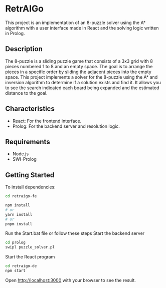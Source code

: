 # RetrAIGo
This project is an implementation of an 8-puzzle solver using the A* algorithm with a user interface made in React and the solving logic written in Prolog.

## Description
The 8-puzzle is a sliding puzzle game that consists of a 3x3 grid with 8 pieces numbered 1 to 8 and an empty space. The goal is to arrange the pieces in a specific order by sliding the adjacent pieces into the empty space. This project implements a solver for the 8-puzzle using the A* and inversion algorithm to determine if a solution exists and find it. It allows you to see the search indicated each board being expanded and the estimated distance to the goal.

## Characteristics
- React: For the frontend interface.
- Prolog: For the backend server and resolution logic.

## Requirements
- Node.js
- SWI-Prolog

## Getting Started
To install dependencies:
```bash
cd retraigo-fe

npm install
# or
yarn install
# or
pnpm install
```
Run the Start.bat file or follow these steps
Start the backend server
```bash
cd prolog
swipl puzzle_solver.pl
```

Start the React program
```bash
cd retraigo-de
npm start
```

Open [http://localhost:3000](http://localhost:3000) with your browser to see the result.
